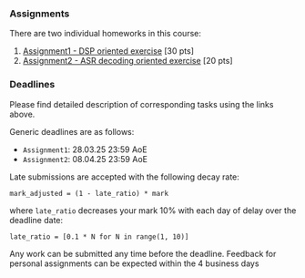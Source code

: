 ### Assignments

There are two individual homeworks in this course:

1. [Assignment1 - DSP oriented exercise](./assignment1/README.md) [30 pts]
2. [Assignment2 - ASR decoding oriented exercise](./assignment2/README.md) [20 pts]


### Deadlines

Please find detailed description of corresponding tasks using the links above.

Generic deadlines are as follows:
- `Assignment1`:   28.03.25  23:59 AoE
- `Assignment2`:   08.04.25  23:59 AoE

Late submissions are accepted with the following decay rate:
```
mark_adjusted = (1 - late_ratio) * mark
```

where `late_ratio` decreases your mark 10% with each day of delay over the deadline date:
```
late_ratio = [0.1 * N for N in range(1, 10)]
```

Any work can be submitted any time before the deadline. Feedback for personal assignments
can be expected within the 4 business days